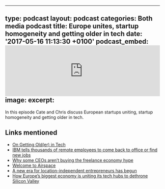   - --
type: podcast
layout: podcast
categories: Both media podcast
title: Europe unites, startup homogeneity and getting older in tech
date: '2017-05-16 11:13:30 +0100'
podcast_embed: <iframe width="100%" height="166" scrolling="no" frameborder="no" src="https://w.soundcloud.com/player/?url=https%3A//api.soundcloud.com/tracks/326033092&amp;color=ff5500&amp;auto_play=false&amp;hide_related=false&amp;show_comments=true&amp;show_user=true&amp;show_reposts=false"></iframe>
image:
excerpt:
---

In this episode Cate and Chris discuss European startups uniting, startup homogeneity and getting older in tech.

## Links mentioned

-   [On Getting Old(er) in Tech](https://dev.to/corgibytes/on-getting-older-in-tech)
-   [IBM tells thousands of remote employees to come back to office or find new jobs](https://arstechnica.com/information-technology/2017/05/ibm-to-remote-workers-come-back-to-the-mothership-or-else/)
-   [Why some CEOs aren’t buying the freelance economy hype](https://thenextweb.com/insights/2017/05/22/ceos-arent-buying-freelance-economy-hype/#.tnw_5aZh5mEa)
-   [Welcome to Airspace](https://www.theverge.com/2016/8/3/12325104/airbnb-aesthetic-global-minimalism-startup-gentrification)
-   [A new era for location-independent entrepreneurs has begun](https://medium.com/e-residency-blog/a-new-era-for-location-independent-entrepreneurs-has-begun-ece91cbf8876)
-   [How Europe’s biggest economy is uniting its tech hubs to dethrone Silicon Valley](https://thenextweb.com/eu/2017/05/24/how-germany-is-uniting-its-tech-hubs-to-build-its-own-silicon-valley/#.tnw_IFRbFM7k)
